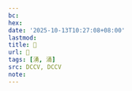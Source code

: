 ```yaml
---
bc:
hex:
date: '2025-10-13T10:27:08+08:00'
lastmod:
title: 􂺷
url: 􂺷
tags: [湧, 涌]
src: DCCV, DCCV
note:
---
```

